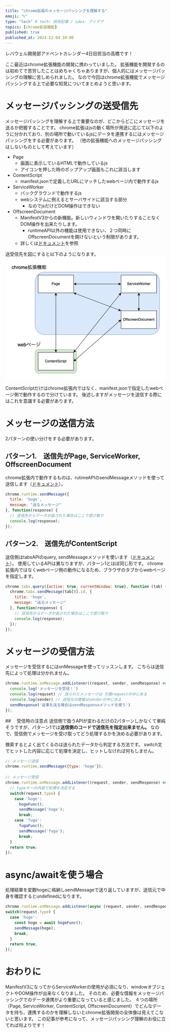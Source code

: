 ```yaml
---
title: "chrome拡張のメッセージパッシングを理解する"
emoji: "📞"
type: "tech" # tech: 技術記事 / idea: アイデア
topics: [chrome拡張機能]
published: true
publushed_at: 2024-12-04 10:00
---
```


レバウェル開発部アドベントカレンダー4日目担当の高橋です！

ここ最近はchrome拡張機能の開発に携わっていました。
拡張機能を開発するのは初めてで苦労したことはめちゃくちゃありますが、個人的にはメッセージパッシングの理解に苦しめられました。
なので今回はchrome拡張機能でメッセージパッシングする上で必要な知見についてまとめようと思います。

# メッセージパッシングの送受信先
メッセージパッシングを理解する上で重要なのが、どこからどこにメッセージを送るか把握することです。
chrome拡張はjsの動く場所が用途に応じて以下のように分かれており、別の場所で動いているjsにデータを連携するにはメッセージパッシングをする必要があります。
（他の拡張機能へのメッセージパッシングはしないものとして考えています）

- Page
    - 画面に表示しているHTMLで動作しているjs
    - アイコンを押した時のポップアップ画面もこれに該当します
- ContentScript
    - manifest.jsonで定義したURLにマッチしたwebページ内で動作するjs
- ServiceWorker
    - バックグラウンドで動作するjs
    - webシステムに例えるとサーバサイドに該当する部分
        - なのでjsだけどDOM操作はできない
- OffscreenDocument
    - ManifestV3からの新機能。新しいウィンドウを開いたりすることなくDOM操作を出来たりします。
      - runtimeAPI以外の機能は使用できない、２つ同時にOffscreenDocumentを開けないという制限があります。
    - 詳しくは[ドキュメント](https://developer.chrome.com/docs/extensions/reference/api/offscreen?hl=ja)を参照


送受信先を図にすると以下のようになります。
![chrome-extension.png](/images/635be87f114f3b/1.png)

ContentScriptだけはchrome拡張内ではなく、manifest.jsonで指定したwebページ側で動作するので分けています。
後述しますがメッセージを送信する際にはこれを意識する必要があります。

# メッセージの送信方法
2パターンの使い分けをする必要があります。
## パターン1.　送信先がPage, ServiceWorker, OffscreenDocument
chrome拡張内で動作するものは、rutimeAPIのsendMessageメソッドを使って送信します（[ドキュメント](https://developer.chrome.com/docs/extensions/reference/api/runtime?hl=ja#method-sendMessage)）。
```js
chrome.runtime.sendMessage({
  title: 'hoge',
  message: "送るメッセージ"
}, function(response) {
  // 送信先からデータが返された場合はここで受け取り
  console.log(response);
});
```
## パターン2.　送信先がContentScript
送信側はtabsAPIのquery, sendMessageメソッドを使います（[ドキュメント](https://developer.chrome.com/docs/extensions/reference/api/tabs?hl=ja#messaging)）。
使用しているAPIは異なりますが、パターン1とほぼ同じ形です。
chrome拡張内ではなくwebページ側の動作になるため、ブラウザのタブからwebページを指定します。
```js
chrome.tabs.query({active: true, currentWindow: true}, function (tab) {
  chrome.tabs.sendMessage(tab[0].id, {
    title: 'hoge',
    message: "送るメッセージ"
  }, function(response) {
    // 送信先からデータが返された場合はここで受け取り
    console.log(response);
  });
});
```

# メッセージの受信方法
メッセージを受信するにはonMessageを使ってリッスンします。
こちらは送信先によって処理は分かれません。
```js
chrome.runtime.onMessage.addListener((request, sender, sendResponse) => {
  console.log('メッセージを受信！')
  console.log(requset) // 送られたメッセージは 引数requestの中にある
  console.log(sender) // 送信元の情報はsenderの中にある
  sendResponse('返事を送る場合はsendResponseメソッドを使う')
});
```
##　 受信時の注意点
送信側で扱うAPIが変わるだけの2パターンしかなくて単純そうですが、パターン1では**送信側のコードで送信先を指定出来ません。**
なので、受信側でメッセージを受け取ってどう処理するかを決める必要があります。

検索するとよく出てくるのは送られたデータから判定する方法です。
switch文でヒットした内容に応じて処理を決定し、ヒットしなければ何もしません。

```js
// メッセージ送信
chrome.runtime.sendMessage({type: 'hoge'});

// メッセージ受信
chrome.runtime.onMessage.addListener((request, sender, sendResponse) => {
  // typeキーの内容で処理を決定する
  switch(request.type) {
    case 'hoge':
      hogeFunc();
      sendMessage('hoge');
      break;
    case 'fuga':
      fugaFunc();
      sendMessage('fuga');
      break;
  }
  return true;
});
```

# async/awaitを使う場合
処理結果を変数hogeに格納しsendMessageで送り返していますが、送信元で中身を確認するとundefinedになります。
```js
chrome.runtime.onMessage.addListener(async (request, sender, sendResponse) => {
switch(request.type) {
  case 'hoge':
    const hoge = await hogeFunc();
    sendMessage(hoge);
    break;
  }
  return true;
});
```


# おわりに
ManifestV3になってからServiceWorkerの使用が必須になり、windowオブジェクトやDOM操作が出来なくなりました。
そのため、必要な情報をメッセージパッシングでのデータ連携がより重要になっていると感じました。
４つの場所（Page, ServiceWorker, ContentScript, OffscreenDocument）でどんなデータを持ち、連携するのかを理解しないとchrome拡張開発の全体像は見えてこないと思います。
この記事が参考になって、メッセージパッシング理解のお役に立てれば何よりです！


